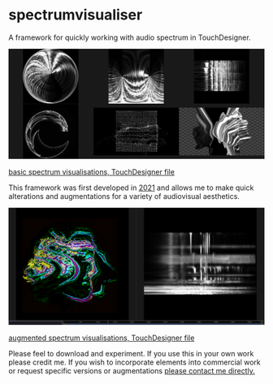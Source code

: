 # spectrumvisualiser
A framework for quickly working with audio spectrum in TouchDesigner.

<img src="https://github.com/atarilover123/spectrumvisualiser/blob/main/Screen%20Shot%202022-04-19%20at%202.26.42%20PM.png" width="800">

[basic spectrum visualisations, TouchDesigner file](https://github.com/atarilover123/spectrumvisualiser/blob/main/Spectrum_visualisers.toe)

This framework was first developed in [2021](https://www.instagram.com/p/CUq_bLgrGNf/) and allows me to make quick alterations and augmentations for a variety of audiovisual aesthetics.

<img src="https://raw.githubusercontent.com/atarilover123/spectrumvisualiser/main/Screen%20Shot%202022-05-07%20at%201.51.32%20PM.png" width="800">

[augmented spectrum visualisations, TouchDesigner file](https://github.com/atarilover123/spectrumvisualiser/blob/main/Spectrum_visualisers_3Ddisplace%2BNoise.1.toe)

Please feel to download and experiment. If you use this in your own work please credit me.
If you wish to incorporate elements into commercial work or request specific versions or augmentations [please contact me directly.](https://www.dantappersounddesign.com/)

